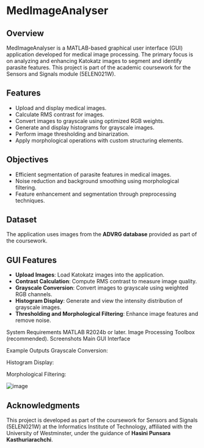 # MedImageAnalyser

## Overview
MedImageAnalyser is a MATLAB-based graphical user interface (GUI) application developed for medical image processing. The primary focus is on analyzing and enhancing Katokatz images to segment and identify parasite features. This project is part of the academic coursework for the Sensors and Signals module (5ELEN021W).

## Features
- Upload and display medical images.
- Calculate RMS contrast for images.
- Convert images to grayscale using optimized RGB weights.
- Generate and display histograms for grayscale images.
- Perform image thresholding and binarization.
- Apply morphological operations with custom structuring elements.

## Objectives
- Efficient segmentation of parasite features in medical images.
- Noise reduction and background smoothing using morphological filtering.
- Feature enhancement and segmentation through preprocessing techniques.

## Dataset
The application uses images from the **ADVRG database** provided as part of the coursework.

## GUI Features
- **Upload Images**: Load Katokatz images into the application.
- **Contrast Calculation**: Compute RMS contrast to measure image quality.
- **Grayscale Conversion**: Convert images to grayscale using weighted RGB channels.
- **Histogram Display**: Generate and view the intensity distribution of grayscale images.
- **Thresholding and Morphological Filtering**: Enhance image features and remove noise.

System Requirements
MATLAB R2024b or later.
Image Processing Toolbox (recommended).
Screenshots
Main GUI Interface

Example Outputs
Grayscale Conversion:

Histogram Display:


Morphological Filtering:


![image](https://github.com/user-attachments/assets/906e48bc-e0a3-49d4-bc8a-fb7b5fedea64)


## Acknowledgments
This project is developed as part of the coursework for Sensors and Signals (5ELEN021W) at the Informatics Institute of Technology, affiliated with the University of Westminster, under the guidance of **Hasini Punsara Kasthuriarachchi**.

